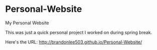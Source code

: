# Personal-Website
My Personal Website

This was just a quick personal project I worked on during spring break.

Here's the URL: http://brandonlee503.github.io/Personal-Website/
